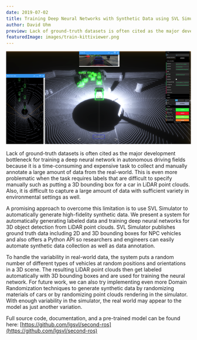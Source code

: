 ```yaml
---
date: 2019-07-02
title: Training Deep Neural Networks with Synthetic Data using SVL Simulator
author: David Uhm
preview: Lack of ground-truth datasets is often cited as the major development bottleneck for training a deep neural network in autonomous driving fields because it is a time-consuming and expensive task to collect and manually annotate a large amount of data...
featuredImage: images/train-kittiviewer.png
---
```


![KITTI Viewer](images/train-kittiviewer.png)

Lack of ground-truth datasets is often cited as the major development bottleneck for training a deep neural network in autonomous driving fields because it is a time-consuming and expensive task to collect and manually annotate a large amount of data from the real-world. This is even more problematic when the task requires labels that are difficult to specify manually such as putting a 3D bounding box for a car in LiDAR point clouds. Also, it is difficult to capture a large amount of data with sufficient variety in environmental settings as well.

A promising approach to overcome this limitation is to use SVL Simulator to automatically generate high-fidelity synthetic data. We present a system for automatically generating labeled data and training deep neural networks for 3D object detection from LiDAR point clouds. SVL Simulator publishes ground truth data including 2D and 3D bounding boxes for NPC vehicles and also offers a Python API so researchers and engineers can easily automate synthetic data collection as well as data annotation.

To handle the variability in real-world data, the system puts a random number of different types of vehicles at random positions and orientations in a 3D scene. The resulting LiDAR point clouds then get labeled automatically with 3D bounding boxes and are used for training the neural network. For future work, we can also try implementing even more Domain Randomization techniques to generate synthetic data by randomizing materials of cars or by randomizing point clouds rendering in the simulator. With enough variability in the simulator, the real world may appear to the model as just another variation.

Full source code, documentation, and a pre-trained model can be found here: [https://github.com/lgsvl/second-ros](https://github.com/lgsvl/second-ros)
